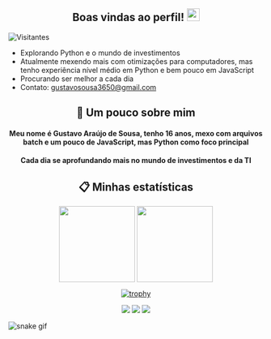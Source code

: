 <h2 align="center"> Boas vindas ao perfil! <img src="https://raw.githubusercontent.com/kaueMarques/kaueMarques/master/hi.gif", width=25px> </h2>

<p align="left"> <img src="https://komarev.com/ghpvc/?username=Tavin17&color=grey" alt="Visitantes" /> </p>

- Explorando Python e o mundo de investimentos
- Atualmente mexendo mais com otimizações para computadores, mas tenho experiência nível médio em Python e bem pouco em JavaScript
- Procurando ser melhor a cada dia
- Contato: gustavosousa3650@gmail.com

<h2 align="center">📖 Um pouco sobre mim</h2>
<h4 align="center">Meu nome é Gustavo Araújo de Sousa, tenho 16 anos, mexo com arquivos batch e um pouco de JavaScript, mas Python como foco principal </h4>
<h4 align="center">Cada dia se aprofundando mais no mundo de investimentos e da TI</h4>

<div align="center"> <h2 >📋 Minhas estatísticas </h2>

  <img height="150em" align="center" src="https://github-readme-stats.vercel.app/api?username=Tavin17&show_icons=true&theme=tokyonight&include_all_commits=true&count_private=true"/>

  <img height="150em" align="center" src="https://github-readme-stats.vercel.app/api/top-langs/?username=Tavin17&layout=compact&langs_count=10&theme=tokyonight"/>

  [![trophy](https://github-profile-trophy.vercel.app/?username=Tavin17&theme=onedark)](https://github.com/Tavin17/github-profile-trophy)

  <img src="https://img.shields.io/badge/Python-14354C?style=for-the-badge&logo=python&logoColor=white"/>

  <img src="https://img.shields.io/badge/GitHub-14354C?style=for-the-badge&logo=github&logoColor=white"/>

  <img src="https://img.shields.io/badge/Visual%20Studio%20Code-14354C?style=for-the-badge&logo=visual-studio-code&logoColor=007ACC"/>

</div>

![snake gif](https://github.com/yFlipz/yFlipz/raw/output/github-contribution-grid-snake.svg)

